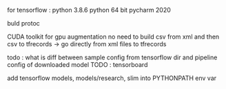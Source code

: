 for tensorflow : python 3.8.6
                 python 64 bit
                 pycharm 2020

buld protoc

CUDA toolkit for gpu augmentation
no need to build csv from xml and then csv to tfrecords -> go directly from xml files to tfrecords

todo : what is diff between sample config from tensorflow dir and pipeline config of downloaded model
TODO : tensorboard

add tensorflow models, models/research, slim into PYTHONPATH env var